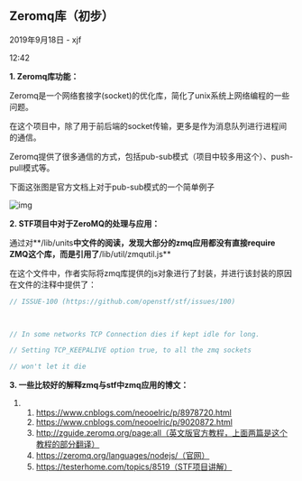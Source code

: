 <h2>Zeromq库（初步）
</h2>



2019年9月18日 - xjf

12:42

**1. Zeromq库功能：**

 

Zeromq是一个网络套接字(socket)的优化库，简化了unix系统上网络编程的一些问题。

在这个项目中，除了用于前后端的socket传输，更多是作为消息队列进行进程间的通信。

 

Zeromq提供了很多通信的方式，包括pub-sub模式（项目中较多用这个）、push-pull模式等。



下面这张图是官方文档上对于pub-sub模式的一个简单例子

![img](file:///C:/Users/Bbbts/AppData/Local/Packages/Microsoft.Office.OneNote_8wekyb3d8bbwe/TempState/msohtmlclip/clip_image001.png)

 **2. STF项目中对于ZeroMQ的处理与应用：**

 

通过对**/lib/units**中文件的阅读，发现大部分的zmq应用都没有直接require ZMQ这个库，而是引用了**/lib/util/zmqutil.js**

在这个文件中，作者实际将zmq库提供的js对象进行了封装，并进行该封装的原因在文件的注释中提供了：

```js
// ISSUE-100 (https://github.com/openstf/stf/issues/100)

 

// In some networks TCP Connection dies if kept idle for long.

// Setting TCP_KEEPALIVE option true, to all the zmq sockets

// won't let it die
```

 

**3. 一些比较好的解释zmq与stf中zmq应用的博文：**

1. 1. https://www.cnblogs.com/neooelric/p/8978720.html
   2. https://www.cnblogs.com/neooelric/p/9020872.html
   3. http://zguide.zeromq.org/page:all（英文版官方教程，上面两篇是这个教程的部分翻译）
   4. https://zeromq.org/languages/nodejs/（官网）
   5. https://testerhome.com/topics/8519（STF项目讲解）